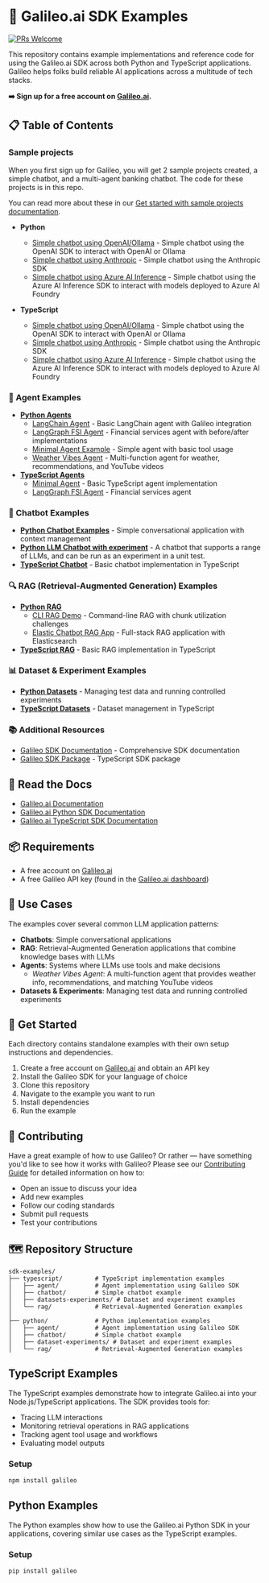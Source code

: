 # 📖 Galileo.ai SDK Examples
[![PRs Welcome](https://img.shields.io/badge/PRs-welcome-brightgreen.svg?style=flat-square)](http://makeapullrequest.com) 

This repository contains example implementations and reference code for using the Galileo.ai SDK across both Python and TypeScript applications. Galileo helps folks build reliable AI applications across a multitude of tech stacks.

**➡️ Sign up for a free account on [Galileo.ai](https://app.galileo.ai/sign-up).**

## 📋 Table of Contents

### Sample projects

When you first sign up for Galileo, you will get 2 sample projects created, a simple chatbot, and a multi-agent banking chatbot. The code for these projects is in this repo.

You can read more about these in our [Get started with sample projects documentation](https://v2docs.galileo.ai/getting-started/sample-projects/sample-projects).

- **Python**
  - [Simple chatbot using OpenAI/Ollama](/python/chatbot/sample-project-chatbot/openai-ollama/) - Simple chatbot using the OpenAI SDK to interact with OpenAI or Ollama
  - [Simple chatbot using Anthropic](/python/chatbot/sample-project-chatbot/anthropic/) - Simple chatbot using the Anthropic SDK
  - [Simple chatbot using Azure AI Inference](/python/chatbot/sample-project-chatbot/azure-inference/) - Simple chatbot using the Azure AI Inference SDK to interact with models deployed to Azure AI Foundry

- **TypeScript**
  - [Simple chatbot using OpenAI/Ollama](/typescript/chatbot/sample-project-chatbot/openai-ollama/) - Simple chatbot using the OpenAI SDK to interact with OpenAI or Ollama
  - [Simple chatbot using Anthropic](/typescript/chatbot/sample-project-chatbot/anthropic/) - Simple chatbot using the Anthropic SDK
  - [Simple chatbot using Azure AI Inference](/typescript/chatbot/sample-project-chatbot/azure-inference/) - Simple chatbot using the Azure AI Inference SDK to interact with models deployed to Azure AI Foundry

### 🤖 Agent Examples

- **[Python Agents](/python/agent/)**
  - [LangChain Agent](/python/agent/langchain-agent/) - Basic LangChain agent with Galileo integration
  - [LangGraph FSI Agent](/python/agent/langgraph-fsi-agent/) - Financial services agent with before/after implementations
  - [Minimal Agent Example](/python/agent/minimal-agent-example/) - Simple agent with basic tool usage
  - [Weather Vibes Agent](/python/agent/weather-vibes-agent/) - Multi-function agent for weather, recommendations, and YouTube videos
- **[TypeScript Agents](/typescript/agent/)**
  - [Minimal Agent](/typescript/agent/) - Basic TypeScript agent implementation
  - [LangGraph FSI Agent](/typescript/agent/langgraph-fsi-agent/) - Financial services agent

### 💬 Chatbot Examples

- **[Python Chatbot Examples](/python/chatbot/basic-examples)** - Simple conversational application with context management
- **[Python LLM Chatbot with experiment](/python/chatbot/sample-project-chatbot/)** - A chatbot that supports a range of LLMs, and can be run as an experiment in a unit test.
- **[TypeScript Chatbot](/typescript/chatbot/)** - Basic chatbot implementation in TypeScript

### 🔍 RAG (Retrieval-Augmented Generation) Examples

- **[Python RAG](/python/rag/)**
  - [CLI RAG Demo](/python/rag/cli-rag-demo/) - Command-line RAG with chunk utilization challenges
  - [Elastic Chatbot RAG App](/python/rag/elastic-chatbot-rag-app/) - Full-stack RAG application with Elasticsearch
- **[TypeScript RAG](/typescript/rag/)** - Basic RAG implementation in TypeScript

### 📊 Dataset & Experiment Examples

- **[Python Datasets](/python/dataset-experiments/)** - Managing test data and running controlled experiments
- **[TypeScript Datasets](/typescript/datasets-experiments/)** - Dataset management in TypeScript

### 📚 Additional Resources

- [Galileo SDK Documentation](/typescript/galileo-sdk-documentation.md) - Comprehensive SDK documentation
- [Galileo SDK Package](/typescript/galileo-1.4.0.tgz) - TypeScript SDK package

## 📖 Read the Docs

- [Galileo.ai Documentation](https://v2docs.galileo.ai/what-is-galileo)
- [Galileo.ai Python SDK Documentation](https://v2docs.galileo.ai/sdk-api/python/overview)
- [Galileo.ai TypeScript SDK Documentation](https://v2docs.galileo.ai/sdk-api/typescript/overview)

## 📦 Requirements

- A free account on [Galileo.ai](https://app.galileo.ai/sign-up)
- A free Galileo API key (found in the [Galileo.ai dashboard](https://app.galileo.ai/settings/api-keys))

## 🍎 Use Cases

The examples cover several common LLM application patterns:

- **Chatbots**: Simple conversational applications
- **RAG**: Retrieval-Augmented Generation applications that combine knowledge bases with LLMs
- **Agents**: Systems where LLMs use tools and make decisions
  - *Weather Vibes Agent*: A multi-function agent that provides weather info, recommendations, and matching YouTube videos
- **Datasets & Experiments**: Managing test data and running controlled experiments

## 🚢 Get Started

Each directory contains standalone examples with their own setup instructions and dependencies.

1. Create a free account on [Galileo.ai](https://app.galileo.ai/sign-up) and obtain an API key
2. Install the Galileo SDK for your language of choice
3. Clone this repository
4. Navigate to the example you want to run
5. Install dependencies
6. Run the example

## 🤝 Contributing

Have a great example of how to use Galileo? Or rather — have something you'd like to see how it works with Galileo?
 Please see our [Contributing Guide](CONTRIBUTING.md) for detailed information on how to:

- Open an issue to discuss your idea
- Add new examples
- Follow our coding standards
- Submit pull requests
- Test your contributions

## 🗺️ Repository Structure

```tree
sdk-examples/
├── typescript/         # TypeScript implementation examples
│   ├── agent/          # Agent implementation using Galileo SDK
│   ├── chatbot/        # Simple chatbot example
│   ├── datasets-experiments/ # Dataset and experiment examples
│   └── rag/            # Retrieval-Augmented Generation examples
│
├── python/             # Python implementation examples
│   ├── agent/          # Agent implementation using Galileo SDK
│   ├── chatbot/        # Simple chatbot example
│   ├── dataset-experiments/ # Dataset and experiment examples
│   └── rag/            # Retrieval-Augmented Generation examples
```

## TypeScript Examples

The TypeScript examples demonstrate how to integrate Galileo.ai into your Node.js/TypeScript applications. The SDK provides tools for:

- Tracing LLM interactions
- Monitoring retrieval operations in RAG applications
- Tracking agent tool usage and workflows
- Evaluating model outputs

### Setup

```bash
npm install galileo
```

## Python Examples

The Python examples show how to use the Galileo.ai Python SDK in your applications, covering similar use cases as the TypeScript examples.

### Setup

```bash
pip install galileo
```
